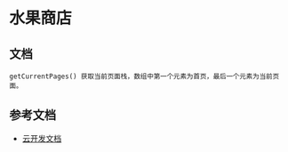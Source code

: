 # 水果商店

## 文档

`getCurrentPages() 获取当前页面栈，数组中第一个元素为首页，最后一个元素为当前页面。`

## 参考文档

- [云开发文档](https://developers.weixin.qq.com/miniprogram/dev/wxcloud/basis/getting-started.html)

